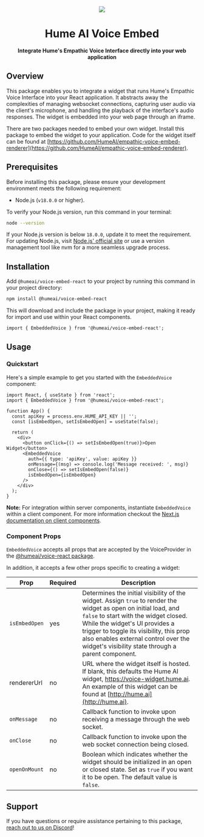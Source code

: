 <div align="center">
  <img src="https://storage.googleapis.com/hume-public-logos/hume/hume-banner.png">
  <h1>Hume AI Voice Embed</h1>
  <p>
    <strong>Integrate Hume's Empathic Voice Interface directly into your web application</strong>
  </p>
</div>

## Overview

This package enables you to integrate a widget that runs Hume's Empathic Voice Interface into your React application. It abstracts away the complexities of managing websocket connections, capturing user audio via the client's microphone, and handling the playback of the interface's audio responses. The widget is embedded into your web page through an iframe. 

There are two packages needed to embed your own widget. Install this package to embed the widget to your application. Code for the widget itself can be found at [https://github.com/HumeAI/empathic-voice-embed-renderer](https://github.com/HumeAI/empathic-voice-embed-renderer). 

## Prerequisites

Before installing this package, please ensure your development environment meets the following requirement:

- Node.js (`v18.0.0` or higher).

To verify your Node.js version, run this command in your terminal:

```sh
node --version
```

If your Node.js version is below `18.0.0`, update it to meet the requirement. For updating Node.js, visit [Node.js' official site](https://nodejs.org/) or use a version management tool like nvm for a more seamless upgrade process.

## Installation

Add `@humeai/voice-embed-react` to your project by running this command in your project directory:

```bash
npm install @humeai/voice-embed-react
```

This will download and include the package in your project, making it ready for import and use within your React components.

```tsx
import { EmbeddedVoice } from '@humeai/voice-embed-react';
```

## Usage

### Quickstart

Here's a simple example to get you started with the `EmbeddedVoice` component:

```tsx
import React, { useState } from 'react';
import { EmbeddedVoice } from '@humeai/voice-embed-react';

function App() {
  const apiKey = process.env.HUME_API_KEY || '';
  const [isEmbedOpen, setIsEmbedOpen] = useState(false);

  return (
    <div>
      <button onClick={() => setIsEmbedOpen(true)}>Open Widget</button>
      <EmbeddedVoice
        auth={{ type: 'apiKey', value: apiKey }}
        onMessage={(msg) => console.log('Message received: ', msg)}
        onClose={() => setIsEmbedOpen(false)}
        isEmbedOpen={isEmbedOpen}
      />
    </div>
  );
}
```

**Note:** For integration within server components, instantiate `EmbeddedVoice` within a client component. For more information checkout the [Next.js documentation on client components](https://nextjs.org/docs/app/building-your-application/rendering/client-components).

### Component Props

`EmbeddedVoice` accepts all props that are accepted by the VoiceProvider in the [@humeai/voice-react package](https://github.com/HumeAI/empathic-voice-api-js/blob/main/packages/react).

In addition, it accepts a few other props specific to creating a widget:

| Prop              | Required | Description                                                                                                                                                                                                                                                                                                                         |
| ----------------- | -------- | ----------------------------------------------------------------------------------------------------------------------------------------------------------------------------------------------------------------------------------------------------------------------------------------------------------------------------------- |
| `isEmbedOpen`       | yes      | Determines the initial visibility of the widget. Assign `true` to render the widget as open on initial load, and `false` to start with the widget closed. While the widget's UI provides a trigger to toggle its visibility, this prop also enables external control over the widget's visibility state through a parent component. |
| rendererUrl       | no       | URL where the widget itself is hosted. If blank, this defaults the Hume AI widget, https://voice-widget.hume.ai. An example of this widget can be found at [http://hume.ai](http://hume.ai).                                                                                                                                                                                                                                       |
| `onMessage`         | no       | Callback function to invoke upon receiving a message through the web socket.                                                                                                                                                                                                                                                        |
| `onClose`           | no       | Callback function to invoke upon the web socket connection being closed.                                                                                                                                                                                                                                                            |
| `openOnMount`           | no       | Boolean which indicates whether the widget should be initialized in an open or closed state. Set as `true` if you want it to be open. The default value is `false`.                                                                                                                                                                                                                                                             |

## Support

If you have questions or require assistance pertaining to this package, [reach out to us on Discord](https://discord.com/invite/WPRSugvAm6)!
